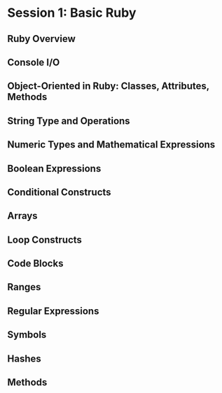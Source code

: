 # Session 1: Basic Ruby

## Ruby Overview
## Console I/O
## Object-Oriented in Ruby: Classes, Attributes, Methods
## String Type and Operations
## Numeric Types and Mathematical Expressions
## Boolean Expressions
## Conditional Constructs
## Arrays
## Loop Constructs
## Code Blocks
## Ranges
## Regular Expressions
## Symbols
## Hashes
## Methods
